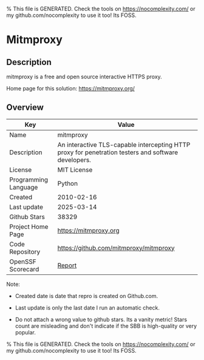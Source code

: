 
% This file is GENERATED. Check the tools on https://nocomplexity.com/ or my github.com/nocomplexity to use it too! Its FOSS. 

# Mitmproxy

## Description 

mitmproxy is a free and open source interactive HTTPS proxy. 

Home page for this solution: https://mitmproxy.org/ 

## Overview 

| Key | Value |
| --- | --- |
| Name | mitmproxy |
| Description | An interactive TLS-capable intercepting HTTP proxy for penetration testers and software developers. |
| License | MIT License |
| Programming Language | Python |
| Created | 2010-02-16 |
| Last update | 2025-03-14 |
| Github Stars | 38329 |
| Project Home Page | https://mitmproxy.org |
| Code Repository | https://github.com/mitmproxy/mitmproxy |
| OpenSSF Scorecard | [Report](https://securityscorecards.dev/viewer/?uri=github.com/mitmproxy/mitmproxy) |

Note:
 - Created date is date that repro is created on Github.com. 

- Last update is only the last date I run an automatic check. 

- Do not attach a wrong value to github stars. Its a vanity metric! Stars count are misleading and 
don't indicate if the SBB is high-quality or very popular.

% This file is GENERATED. Check the tools on https://nocomplexity.com/ or my github.com/nocomplexity to use it too! Its FOSS. 

